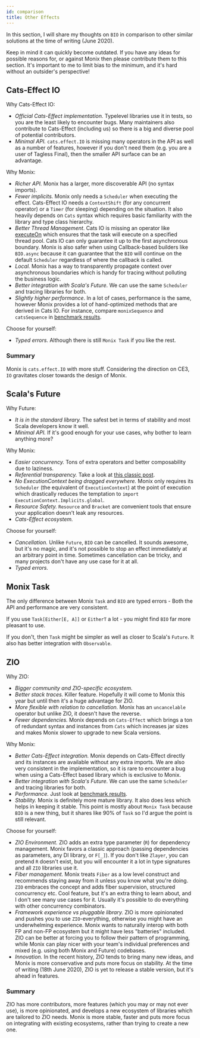 ```yaml
---
id: comparison
title: Other Effects
---
```


In this section, I will share my thoughts on `BIO` in comparison to other similar solutions at the time of writing (June 2020).

Keep in mind it can quickly become outdated. If you have any ideas for possible reasons for, or against Monix then please contribute them to this section.
It's important to me to limit bias to the minimum, and it's hard without an outsider's perspective!

## Cats-Effect IO

Why Cats-Effect IO:
- *Official Cats-Effect implementation.* Typelevel libraries use it in tests, so you are the least likely to encounter bugs.
Many maintainers also contribute to Cats-Effect (including us) so there is a big and diverse pool of potential contributors.
- *Minimal API.* `cats.effect.IO` is missing many operators in the API as well as a number of features, however if you don't need them (e.g. you are a user of Tagless Final), then the smaller API surface can be an advantage.

Why Monix:
- *Richer API.* Monix has a larger, more discoverable API (no syntax imports).
- *Fewer implicits.* Monix only needs a `Scheduler` when executing the effect. Cats-Effect IO needs a `ContextShift` (for any concurrent operator) or a `Timer` (for sleeping) depending on the situation. It also heavily depends on `Cats` syntax which requires basic familiarity with the library and type class hierarchy.
- *Better Thread Management*. Cats IO is missing an operator like [executeOn](http://localhost:3000/monix-bio/api/monix/bio/BIO.html#executeOn(s:monix.execution.Scheduler,forceAsync:Boolean):monix.bio.BIO[E,A]) which
ensures that the task will execute on a specified thread pool. 
Cats IO can only guarantee it up to the first asynchronous boundary. 
Monix is also safer when using Callback-based builders like `BIO.async` because it can guarantee that 
the `BIO` will continue on the default `Scheduler` regardless of where the callback is called.
- *Local.* Monix has a way to transparently propagate context over asynchronous boundaries which is handy for tracing without polluting the business logic.
- *Better integration with Scala's Future.* We can use the same `Scheduler` and tracing libraries for both.
- *Slightly higher performance*. In a lot of cases, performance is the same, however Monix provides a lot of hand-optimized methods that are derived in Cats IO. 
For instance, compare `monixSequence` and `catsSequence` in [benchmark results](https://github.com/monix/monix-bio/tree/master/benchmarks/results).

Choose for yourself:
- *Typed errors.* Although there is still `Monix Task` if you like the rest.

### Summary

Monix is `cats.effect.IO` with more stuff. 
Considering the direction on CE3, `IO` gravitates closer towards the design of Monix.

## Scala's Future

Why Future:
- *It is in the standard library.* The safest bet in terms of stability and most Scala developers know it well.
- *Minimal API.* If it's good enough for your use cases, why bother to learn anything more?

Why Monix:
- *Easier concurrency.* Tons of extra operators and better composability due to laziness.
- *Referential transparency.* Take a look at [this classic post](https://www.reddit.com/r/scala/comments/8ygjcq/can_someone_explain_to_me_the_benefits_of_io/e2jfp9b/).
- *No ExecutionContext being dragged everywhere.* Monix only requires its `Scheduler` (the equivalent of `ExecutionContext`) at the point of execution which drastically reduces the temptation to `import ExecutionContext.Implicits.global`.
- *Resource Safety.* `Resource` and `Bracket` are convenient tools that ensure your application doesn't leak any resources.
- *Cats-Effect ecosystem.*

Choose for yourself:
- *Cancellation.* Unlike `Future`, `BIO` can be cancelled. It sounds awesome, but it's no magic, and it's not possible to stop an effect immediately at an arbitrary point in time. 
Sometimes cancellation can be tricky, and many projects don't have any use case for it at all.
- *Typed errors.*

## Monix Task

The only difference between Monix `Task` and `BIO` are typed errors - Both the API and performance are very consistent.

If you use `Task[Either[E, A]]` or `EitherT` a lot - you might find `BIO` far more pleasant to use.

If you don't, then `Task` might be simpler as well as closer to Scala's `Future`. It also has better integration with `Observable`.

## ZIO

Why ZIO:
- *Bigger community and ZIO-specific ecosystem.*
- *Better stack traces.* Killer feature. Hopefully it will come to Monix this year but until then it's a huge advantage for ZIO.
- *More flexible with relation to cancellation.* Monix has an `uncancelable` operator but unlike ZIO, it doesn't have the reverse.
- *Fewer dependencies.* Monix depends on `Cats-Effect` which brings a ton of redundant syntax and instances from `Cats` which increases jar sizes and makes Monix slower to upgrade to new Scala versions.

Why Monix:
- *Better Cats-Effect integration.* Monix depends on Cats-Effect directly and its instances are available without any extra imports. 
We are also very consistent in the implementation, so it is rare to encounter a bug when using a Cats-Effect based library which is exclusive to Monix.
- *Better integration with Scala's Future.* We can use the same `Scheduler` and tracing libraries for both.
- *Performance.* Just look at [benchmark results](https://github.com/monix/monix-bio/tree/master/benchmarks/results).
- *Stability.* Monix is definitely more mature library. It also does less which helps in keeping it stable. 
This point is mostly about `Monix Task` because `BIO` is a new thing, but it shares like 90% of `Task` so I'd argue the point is still relevant.

Choose for yourself:
- *ZIO Environment.* ZIO adds an extra type parameter (`R`) for dependency management. 
Monix favors a classic approach (passing dependencies as parameters, any DI library, or `F[_]`).
If you don't like `Zlayer`, you can pretend `R` doesn't exist, but you will encounter it a lot in type signatures and all `ZIO` libraries use it.
- *Fiber management.* Monix treats `Fiber` as a low level construct and recommends staying away from it unless you know what you're doing. 
`ZIO` embraces the concept and adds fiber supervision, structured concurrency etc. Cool feature, but it's an extra thing to learn about, and I don't see many use cases for it.
Usually it's possible to do everything with other concurrency combinators.
- *Framework experience vs pluggable library.* ZIO is more opinionated and pushes you to use `ZIO`-everything, otherwise you might have an underwhelming experience.
Monix wants to naturally interop with both FP and non-FP ecosystem but it might have less "batteries" included. 
ZIO can be better at forcing you to follow their pattern of programming, while Monix can play nicer with your team's individual preferences and mixed (e.g. using both Monix and Future) codebases.
- *Innovation.* In the recent history, ZIO tends to bring many new ideas, and Monix is more conservative and puts more focus on stability.
At the time of writing (18th June 2020), ZIO is yet to release a stable version, but it's ahead in features.

### Summary

ZIO has more contributors, more features (which you may or may not ever use), is more opinionated, and develops a new ecosystem of libraries which are tailored to ZIO needs.
Monix is more stable, faster and puts more focus on integrating with existing ecosystems, rather than trying to create a new one.
